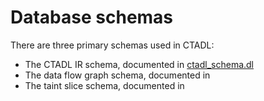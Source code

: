 # Database schemas

There are three primary schemas used in CTADL:

- The CTADL IR schema, documented in [ctadl_schema.dl](src/ctadl/souffle-logic/ctadl_schema.dl)
- The data flow graph schema, documented in [](src/ctadl/souffle-logic/graph_schema.dl)
- The taint slice schema, documented in [](src/ctadl/souffle-logic/taint_schema.dl)
